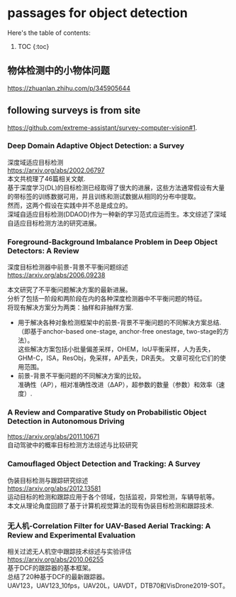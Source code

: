 # passages for object detection

Here's the table of contents:

1. TOC
{:toc}

## 物体检测中的小物体问题  

<https://zhuanlan.zhihu.com/p/345905644>


## following surveys is from site  
<https://github.com/extreme-assistant/survey-computer-vision#1>.

### Deep Domain Adaptive Object Detection: a Survey 
深度域适应目标检测  
<https://arxiv.org/abs/2002.06797>  
本文共梳理了46篇相关文献.  
基于深度学习(DL)的目标检测已经取得了很大的进展，这些方法通常假设有大量的带标签的训练数据可用，并且训练和测试数据从相同的分布中提取。  
然而，这两个假设在实践中并不总是成立的。  
深域自适应目标检测(DDAOD)作为一种新的学习范式应运而生。本文综述了深域自适应目标检测方法的研究进展。   


### Foreground-Background Imbalance Problem in Deep Object Detectors: A Review  
深度目标检测器中前景-背景不平衡问题综述  
<https://arxiv.org/abs/2006.09238>

本文研究了不平衡问题解决方案的最新进展。  
分析了包括一阶段和两阶段在内的各种深度检测器中不平衡问题的特征。  
将现有解决方案分为两类：抽样和非抽样方案.  

+ 用于解决各种对象检测框架中的前景-背景不平衡问题的不同解决方案总结.  
（即基于anchor-based one-stage, anchor-free onestage, two-stage的方法）。  
这些解决方案包括小批量偏差采样，OHEM，IoU平衡采样，人为丢失，GHM-C，ISA，ResObj，免采样，AP丢失，DR丢失。
文章可视化它们的使用范围。  
+ 前景-背景不平衡问题的不同解决方案的比较。   
准确性（AP），相对准确性改进（∆AP），超参数的数量（参数）和效率（速度）.    



### A Review and Comparative Study on Probabilistic Object Detection in Autonomous Driving  
<https://arxiv.org/abs/2011.10671>    
自动驾驶中的概率目标检测方法综述与比较研究   




### Camouflaged Object Detection and Tracking: A Survey
伪装目标检测与跟踪研究综述    
<https://arxiv.org/abs/2012.13581>    
运动目标的检测和跟踪应用于各个领域，包括监视，异常检测，车辆导航等。  
本文从理论角度回顾了基于计算机视觉算法的现有伪装目标检测和跟踪技术.    



### 无人机-Correlation Filter for UAV-Based Aerial Tracking: A Review and Experimental Evaluation

相关过滤无人机空中跟踪技术综述与实验评估    
<https://arxiv.org/abs/2010.06255>  
基于DCF的跟踪器的基本框架。  
总结了20种基于DCF的最新跟踪器。  
UAV123，UAV123_10fps，UAV20L，UAVDT，DTB70和VisDrone2019-SOT。


















